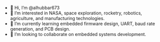 - 👋 Hi, I’m @alhubbar673
- 👀 I’m interested in NASA, space exploration, rocketry, robotics, agriculture, and manufacturing technologies.   
- 🌱 I’m currently learning embedded firmware design, UART, baud rate generation, and PCB design.
- 💞️ I’m looking to collaborate on embedded systems development.

<!---
alhubbar673/alhubbar673 is a ✨ special ✨ repository because its `README.md` (this file) appears on your GitHub profile.
You can click the Preview link to take a look at your changes.
--->
